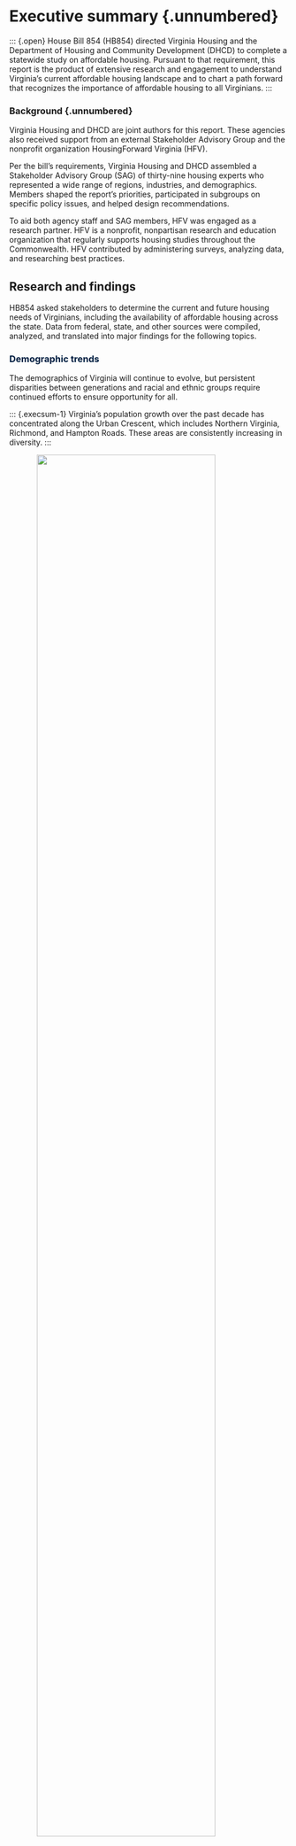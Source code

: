 # Executive summary {.unnumbered}

::: {.open}
House Bill 854 (HB854) directed Virginia Housing and the Department of Housing and Community Development (DHCD) to complete a statewide study on affordable housing. Pursuant to that requirement, this report is the product of extensive research and engagement to understand Virginia’s current affordable housing landscape and to chart a path forward that recognizes the importance of affordable housing to all Virginians.
:::

### Background {.unnumbered}

Virginia Housing and DHCD are joint authors for this report. These agencies also received support from an external Stakeholder Advisory Group and the nonprofit organization HousingForward Virginia (HFV).

Per the bill’s requirements, Virginia Housing and DHCD assembled a Stakeholder Advisory Group (SAG) of thirty-nine housing experts who represented a wide range of regions, industries, and demographics. Members shaped the report’s priorities, participated in subgroups on specific policy issues, and helped design recommendations.

To aid both agency staff and SAG members, HFV was engaged as a research partner. HFV is a nonprofit, nonpartisan research and education organization that regularly supports housing studies throughout the Commonwealth. HFV contributed by administering surveys, analyzing data, and researching best practices.

<div id="research-and-findings">
<h2>Research and findings</h2>

HB854 asked stakeholders to determine the current and future housing needs of Virginians, including the availability of affordable housing across the state. Data from federal, state, and other sources were compiled, analyzed, and translated into major findings for the following topics.

<div id="demographic-trends">
<h3 style="color:#011E41;">Demographic trends</h3>

The demographics of Virginia will continue to evolve, but persistent disparities between generations and racial and ethnic groups require continued efforts to ensure opportunity for all.

::: {.execsum-1}
Virginia’s population growth over the past decade has concentrated along the Urban Crescent, which includes Northern Virginia, Richmond, and Hampton Roads. These areas are consistently increasing in diversity.
:::

<img src="img/execsum-01.png" width="80%" style="display: block; margin: auto;" />

::: {.execsum-1}
A dramatic rise in the older adult population will call for new senior housing opportunities across all parts of the Commonwealth.
:::

<img src="img/execsum-02.png" width="80%" style="display: block; margin: auto;" />

::: {.execsum-1}
Virginians born in this new century are much more racially and ethnically diverse than previous generations.
:::

<img src="img/execsum-03.png" width="80%" style="display: block; margin: auto;" />

::: {.execsum-1}
Housing options in Virginia should adapt to shrinking household sizes among both owners and renters in nearly every part of the state.
:::

<img src="img/execsum-04.png" width="80%" style="display: block; margin: auto;" />

</div>

<div id="economic-trends">
<h3 style="color:#011E41;">Economic trends</h3>

Despite strong growth in the face of two major recessions, new economic opportunities in Virginia are not equally distributed.

::: {.execsum-1}
Jobs rebounded quickly in metropolitan areas following the Great Recession and COVID-19 pandemic, but total employment levels in rural Virginia have consistently declined since 2008.
:::

<img src="img/execsum-05.png" width="80%" style="display: block; margin: auto;" />

::: {.execsum-1}
Black and brown Virginians suffered a much higher rate of pandemic-related job losses compared to white Virginians and also consistently have lower average household incomes.
:::

<img src="img/execsum-06.png" width="80%" style="display: block; margin: auto;" />

::: {.execsum-1}
Many of the state’s fastest-growing job sectors, such as healthcare support occupations, offer below-average wages. These workers will have less income available for rent or mortgage.
:::

<img src="img/execsum-07.png" width="80%" style="display: block; margin: auto;" />

</div>

<div id="housing-inventory-and-production">
<h3 style="color:#011E41;">Housing inventory and production</h3>

Housing production has yet to recover to pre-Recession levels, while population and job growth continues.

::: {.execsum-1}
About 30,000 new homes are built in Virginia each year.

However, this rate is about half the annual production from the mid-2000s.
:::

<img src="img/execsum-08.png" width="80%" style="display: block; margin: auto;" />

::: {.execsum-1}
Statewide population growth remains several percentage points above the increase in housing supply, even as shrinking average household sizes require more homes per person.
:::

<img src="img/execsum-09.png" width="80%" style="display: block; margin: auto;" />

::: {.execsum-1}
Even in the Urban Crescent, Virginia’s housing supply is predominantly detached single-family homes. These are also the most common new homes built, along with larger apartment buildings. 

Townhomes and small-scale apartments—which can be more affordable by design—remain relatively rare.
:::

<img src="img/execsum-10.png" width="80%" style="display: block; margin: auto;" />

</div>

<div id="homeownership-market">
<h3 style="color:#011E41;">Homeownership market</h3>

Virginia’s homeownership rate is consistently higher than the national average, but recent declines may continue without a proactive response to changing demographics and market conditions.

::: {.execsum-1}
Compared to the average Virginian, homeowners in the Commonwealth are older, more affluent, and more white.
:::

<img src="img/execsum-11.png" width="80%" style="display: block; margin: auto;" />

::: {.execsum-1}
Homeownership among young adults is declining, while in many small and rural markets, a majority of homeowners are more than 55 years old.
:::

<img src="img/execsum-12.png" width="80%" style="display: block; margin: auto;" />

::: {.execsum-1}
As of August 2021, the average single-family home in Virginia sold for $355,000—an increase over 30 percent from five years prior.
:::

<img src="img/execsum-13.png" width="80%" style="display: block; margin: auto;" />

::: {.execsum-1}
Limited supply—especially of smaller homes equally sought after by young buyers and downsizing baby boomers—has lifted prices and kept homeownership out of the reach of many.
:::

<img src="img/execsum-14.png" width="80%" style="display: block; margin: auto;" />

</div>

<div id="rental-market">
<h3 style="color:#011E41;">Rental market</h3>

Many low-income renters continue to be cost-burdened as the deficit of affordable rentals grows and demand is ever-increasing.

::: {.execsum-1}
Four in five renters below 50 percent of their Area Median Income are cost-burdened. This is more than a quarter of a million households in Virginia—and that number continues to rise.
:::

<img src="img/execsum-15.png" width="80%" style="display: block; margin: auto;" />

::: {.execsum-1}
Over half of Virginia’s approximately 170,000 publicly-supported rental apartments rely on Low-Income Housing Tax Credits from Virginia Housing. 
Without intervention, three-quarters of these could be lost to expiring affordability restrictions by 2040.
:::

<img src="img/execsum-16.png" width="80%" style="display: block; margin: auto;" />

::: {.execsum-1}
The current supply of federal Housing Choice Vouchers is inadequate to meet the need. For every household with a voucher, another seven are eligible but do not have one. Tens of thousands of low-income Virginians remain on waiting lists.
:::

<img src="img/execsum-17.png" width="80%" style="display: block; margin: auto;" />

</div>

<div id="housing-instability-and-homelessness">
<h3 style="color:#011E41;">Housing instability and homelessness</h3>

COVID-19 could undo Virginia’s progress in reducing homelessness and stably housing tens of thousands of Virginians.

::: {.execsum-1}
Point-in-Time counts across Virginia have shown a general decline in observed homelessness—fewer than 6,000 individuals in 2020—although this was a slight uptick from 2019.
:::

<img src="img/execsum-18.png" width="80%" style="display: block; margin: auto;" />

::: {.execsum-1}
On the other hand, housing instability among Virginia’s school-age children has increased in the past decade.
:::

<img src="img/execsum-19.png" width="80%" style="display: block; margin: auto;" />

::: {.execsum-1}
COVID-19 has put thousands of low-income Virginians behind on rent payments, which in turn put landlords at risk of missing their mortgage payments. 

Virginia’s national best practice for delivering rental assistance to both parties offers policy solutions to ensure long-term housing stability.
:::

<img src="img/execsum-20.png" width="80%" style="display: block; margin: auto;" />

::: {.execsum-1}
Homeowners in Virginia have fared better since the Great Recession and even during the pandemic, due in part to the federal foreclosure moratorium from March 2020  to July 2021.
:::

<img src="img/execsum-21.png" width="80%" style="display: block; margin: auto;" />

</div>

<div id="projections">
<h3 style="color:#011E41;">Projections</h3>

Many low-income renters continue to be cost-burdened as the deficit of affordable rentals grows and demand is ever-increasing.

::: {.execsum-1}
Virginia will likely reach a population of 10 million by 2040—with growth continuing to be concentrated in the Urban Crescent.
:::

<img src="img/execsum-22.png" width="80%" style="display: block; margin: auto;" />

::: {.execsum-1}
The share of seniors in Virginia will grow faster than all other age groups, creating major shifts in housing demand, healthcare needs, and the workforce.
:::

<img src="img/execsum-23.png" width="80%" style="display: block; margin: auto;" />

<br>

::: {.caution}
Beyond these clearly significant forecasts, policymakers should use caution with population projections current as of this report.

Findings should be reevaluated when the latest 2020 Census figures are incorporated into new population predictions published by the University of Virginia Weldon Cooper Center for Public Service in 2022.
:::

</div>

</div>

<div id="effectiveness-of-current-programs">
<h2 style="color:#8B85CA;">Effectiveness of current programs</h2>

Per HB854 requirements, stakeholders reviewed the wide array of affordable housing programs currently offered by state agencies. More than thirty different programs—organized into six categories—were analyzed to determine their successes, challenges, and opportunities for improvement.

<p style="color:#8B85CA;">**OVERVIEW**</p>

Results from an assessment of practitioners indicate Virginia’s current housing efforts generally work well and should be continually strengthened and enhanced to fully meet needs across the state.

Over nearly 12 months, the SAG received feedback from hundreds of housing stakeholders across the state through surveys, focus groups, large and small “issue area” meetings, and one-on-one dialogues.

This engagement showed that Virginia’s two housing agencies are widely respected by housing providers, Virginians being served by program, administrators, developers, investors, real estate agents, lenders, and a range of other participants in Virginia’s affordable housing ecosystem.

These two agencies—their staff, policies, programs, and processes—were consistently credited for the substantial achievements and progress that the state has made in addressing affordable housing needs. Indeed, both organizations rise to the top when compared with their sister agencies in other states.

The recommendations in this report, which flow from these stakeholders, should be viewed in that context. In fact, one of the many virtues cited by providers was the openness of these agencies to hearing feedback and their commitment to constant improvement. The confidence that stakeholders have in Virginia Housing and DHCD fueled many of the suggestions that are offered.

<div id="affordable-rental-housing-production-programs">
<h3 style="color:#8B85CA;">Affordable rental housing production programs</h3>

Virginia’s affordable rental housing production efforts have been key to housing thousands of low-income Virginians.

* Virginia Housing’s Low-Income Housing Tax Credit program, working in conjunction with gap financing options like those provided by the Virginia Housing Trust Fund, produces nearly all new affordable rental housing in every corner of the state. However, the needs of cost-burdened renters continue to outpace production.
* Market conditions and local land use consistently put constraints on the availability and timing of new supply.

::: {.execsum-2}
Recommended strategies include increasing the Virginia Housing Trust Fund and similar resources, expanding program flexibility to maximize investments, and exploring a pilot program for additional supportive housing units in new affordable rental developments.
:::

</div>

<div id="rental-assistance-and-eviction-prevention-programs">
<h3 style="color:#8B85CA;">Rental assistance and eviction prevention programs</h3>

Virginia has made major strides to get assistance to low-income renters and unstably housed persons, in addition to addressing the eviction crisis.

* As of September 2021, the Virginia Rent Relief Program has helped more than 70,900 low-income households stay housed during the COVID-19 pandemic. The Commonwealth’s efficiency in deploying these federal funds is a nationally-recognized best practice for helping tenants and landlords.
* The State Rental Assistance Program (SRAP) operated by the Department of Behavioral Health and Developmental Services (DBHDS) has consistently outmatched its own goals for providing housing assistance to renters with developmental disabilities so they can live in integrated housing within their communities.

::: {.execsum-2}
Recommended strategies include project-basing a share of Housing Choice Vouchers administered by Virginia Housing, continuing to scale up SRAP, and reducing eligibility barriers for assistance programs per national best practices.
:::

</div>

<div id="homeownership-and-counseling-programs">
<h3 style="color:#8B85CA;">Homeownership and counseling programs</h3>

Homeownership programs in Virginia have successfully focused on the demand-side by helping low- and moderate-income households achieve homeownership. However, the lack of inventory remains the biggest impediment to homeownership opportunities for Virginians.

* Virginia Housing continues to assist and increase the number of first-time homebuyers taking advantage of their programs, particularly buyers of color. However, the scale of this progress alone is not enough to close the Black-white homeownership gap.
* Tight market conditions and increasing construction costs are driving up prices, preventing prospective buyers with limited savings from competing. This reduces the overall effectiveness of assistance programs.

::: {.execsum-2}
Recommended strategies include developing a statewide “starter home” initiative, increasing homeownership funding in existing competitive affordable housing programs, expanding outreach to Black institutions and networks, and increasing the involvement of for-profit developers.
:::

</div>

<div id="rehabilitation-and-accessibility-programs">
<h3 style="color:#8B85CA;">Rehabilitation and accessibility programs</h3>

A wide range of programs help Virginians improve the quality of their homes. Streamlining and expanding these efforts would make safe, efficient, and accessible housing a reality for thousands more.

* Rehabilitation and accessibility programs are generally effective thanks to their range and compatibility.
* However, these efforts often require providers to leverage other private funds, such as philanthropic gifts and individual donations, to effectively meet their community’s needs.

::: {.execsum-2}
Recommended strategies include expanding the Neighborhood Assistance Program, increasing program resources, streamlining administration, and addressing downstream issues like workforce and contractor capacity.
:::

</div>

<div id="community-revitalization-and-capacity-building-programs">
<h3 style="color:#8B85CA;">Community revitalization and capacity building programs</h3>

Virginia Housing and DHCD invest in local capacity to drive local solutions that create new housing opportunities.

* Using both federal and state dollars, a suite of community revitalization and capacity building programs foster creative approaches to meet the unique housing needs of Virginia’s diverse communities.
* Capacity building programs, especially those offered by Virginia Housing, strengthen affordable housing providers and make them resilient to future challenges.
* Opportunities for improvement are primarily administrative: these include better alignment of applications and project timelines, technical assistance, and streamlining the closing process.

::: {.execsum-2}
Recommendations include expanding the successful Vibrant Community Initiative, aligning state revitalization efforts with local public housing revitalization goals, encouraging more inclusive land use strategies, and facilitating greater involvement of developers and contractors who are Black and brown.
:::

</div>

<div id="homelessness-assistance-and-prevention-programs">
<h3 style="color:#8B85CA;">Homelessness assistance and prevention programs</h3>

Historic investments to reduce homelessness are making significant headways. Sustaining these efforts—and pivoting to more permanent solutions—could help overcome persistent challenges.

* Stable and increasing investments in the Virginia Homelessness Solutions Program and Homeless Reduction Grant, which are supported with both federal and state funding, have yielded clearly measurable successes. Point-in-Time counts of those experiencing homelessness have steadily declined over the past decade, although ongoing impacts of the COVID-19 pandemic could change this trajectory.
* The supply of housing available for persons transitioning out of homelessness is inadequate and is now a programmatic priority. Community resistance, financing limitations, and land use restrictions serve as barriers to ending homelessness.

::: {.execsum-2}
Recommended strategies include increasing the supply of deeply affordable housing, expanding long-term rental assistance options, increasing inter-agency collaboration, and better integrating housing services in criminal processing and educational systems.

These options would build upon the existing inter-agency, inter-secretariat collaborative efforts of the Governor’s Coordinating Council on Homelessness and Housing for Vulnerable Populations.
:::

</div>

</div>

<div id="hb854-policy-focus-areas">
<h2 style="color:#B1005F;">HB854 policy focus areas</h2>

HB854 specified four housing policy areas for stakeholders to generate new solutions:

1. A state-funded rental assistance program,
2. Utility rate reduction,
3. Property tax reduction, and
4. Bond financing options.

Stakeholders, along with both state housing agencies, unanimously agreed to add **racial equity** as a fifth focus area for significant recommendations.

These new housing initiatives may be needed to guarantee long-lasting affordability and address racial equity in the Commonwealth’s housing market.


<div id="state-funded-rental-assistance">
<h3 style="color:#B1005F;">State-funded rental assistance</h3>

A new state-funded rental assistance program could build on proven strategies to reduce housing instability and increase opportunities for low-income households.

* Over 300,000 low-income renters in Virginia are cost-burdened—a challenge faced disproportionately by Black, brown, and senior households.
* Current federal rental assistance and the supply of affordable rentals in Virginia do not satisfy the need thousands of low-income individuals and families have for housing assistance.

::: {.execsum-3}
Stakeholders recommend a statewide rental assistance program that prioritizes Virginians below 50 percent of Area Median Income and those experiencing housing instability, reduces barriers experienced in federal assistance programs, focuses on equity and efficiency, and ensures resident success through choice, mobility counseling, and landlord involvement.
:::

</div>

<div id="utility-rate-reduction">
<h3 style="color:#B1005F;">Utility rate reduction</h3>

Rising utility costs are contributing to housing unaffordability across Virginia. Addressing those costs may help ease the burden.

* Electricity, gas, water, and other essential utility costs strain the budgets of low-income Virginians—as well as those of affordable housing providers working to build and preserve units across the state.
* COVID-19 demonstrated that reliable high-speed internet access is critical for work, education, and healthcare for families. However, more than one-in-three households earning less than $20,000 do not have internet access in Virginia.

::: {.execsum-3}
Although state law and regulatory precedent disallow rate reduction carve outs for affordable housing, Virginia could address these challenges by unifying current and new efforts supported by expanded state and federal funding, helping localities reduce up-front utility costs for affordable housing, bolstering current energy efficiency measures, and leveraging the Commonwealth’s substantial new broadband investments to increase internet access and affordability for residents in affordable housing.
:::

</div>

<div id="property-tax-reduction">
<h3 style="color:#B1005F;">Property tax reduction</h3>

Real estate taxes often challenge the viability of affordable housing efforts in Virginia. State lawmakers could consider a constitutional amendment and stronger guidance to local assessors as efforts to reduce such burdens.

* Property taxes on affordable housing generate needed revenue for localities, but they can often serve as a barrier to development and preservation.
* While current state code directs local assessors to account for rent restrictions in some types of affordable rental housing, providers must frequently appeal incorrect valuations. This often leads to wasted efforts and continuing burdens on projects. 

::: {.execsum-3}
Stakeholders endorse a new amendment to the state constitution that would enable—not require—local governments to use a wide range of alternative real estate tax relief structures for properties used for affordable housing and homelessness services. Potential solutions include full and partial exemptions, abatements, and Payment in Lieu of Tax (PILOT) programs.

To address assessment challenges, stakeholders recommend minor code changes, along with expanded outreach to local assessors, to reduce these difficulties.
:::

</div>

<div id="bond-financing-options">
<h3 style="color:#B1005F;">Bond financing options</h3>

Bond financing is a critical tool Virginia uses to support affordable housing. Expanding and improving its use could help affordable housing production and preservation.

* The majority of Virginia’s Private Activity Bond allocation is used to create both affordable rental and homeownership opportunities. The Governor’s Pool has increasingly been used to support multifamily rental housing bonds.
* Localities in Virginia rarely use their general obligation bonding capacity to support housing.

::: {.execsum-3}
Virginia Housing and DHCD could continue and expand their bond efforts by monitoring allocation trends, increasing “gap” funding resources, and supporting beneficial changes to federal law currently being considered by Congress.

Recommended strategies for increasing local bonds for housing may include sharing best practices, incentivizing bond issuance (and similar local housing investments) within current programs, and exploring state funds to match and leverage any new local housing bonds.
:::

</div>

<div id="addressing-racial-equity">
<h3 style="color:#B1005F;">Addressing racial equity</h3>

Inequity in housing outcomes persists across racial lines in Virginia. Embracing new and proven strategies can help address disparities in homeownership, rental affordability, and housing stability.

* While better than the national average, Virginia has a wide homeownership rate gap that leaves Black households 25 points behind white households. The discriminatory policies, actions, and attitudes which led to this disparity also mean Black Virginians have higher rates of cost burden, live in poorer-quality housing, more often experience homelessness, or are housing insecure.
* Racial inequity exists on both sides of the housing equation; ownership of production and development companies, along with nonprofit leadership, are predominantly white.
* Both Virginia Housing and DHCD have successfully expanded their initiatives to advance fair housing goals, including improving access to homeownership for Black Virginians.

::: {.execsum-3}
Continued efforts to address racial equity in housing will require Black and brown-led long-term engagement, as well as continued statewide leadership.

Recommended strategies to address these racial disparities in housing seek to expand Black access to homeownership, help mitigate the effects of gentrification, increase success and choice in rental assistance programs, and ensure that equity is considered at all levels of the housing industry.
:::

</div>

</div>

